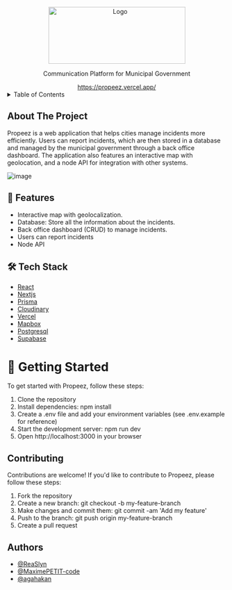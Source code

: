 <!-- PROJECT LOGO -->
<br />
<div align="center">
  <a href="https://github.com/ReaSlyn/propeez">
    <img src="public/images/logo.svg" alt="Logo" width="315" height="131">
  </a>
   <p align="center">
     Communication Platform for Municipal Government
   </p>
   <a targer='_blank' href='https://propeez.vercel.app/' align="center">
     https://propeez.vercel.app/
   </a>
</div>

<!-- TABLE OF CONTENTS -->
<details>
  <summary>Table of Contents</summary>
  <ol>
    <li><a href="#about-the-project">About the Project</a></li>
    <li><a href="#-features">Features</a></li>
    <li><a href="#%EF%B8%8F-tech-stack">Tech Stack</a></li>
    <li><a href="#-getting-started">Getting Started</a></li>
    <li><a href="#authors">Authors</a></li>
  </ol>
</details>

## About The Project

Propeez is a web application that helps cities manage incidents more efficiently. Users can report incidents, which are then stored in a database and managed by the municipal government through a back office dashboard. The application also features an interactive map with geolocation, and a node API for integration with other systems.

![image](https://user-images.githubusercontent.com/71853052/219608413-a750fe23-1fbf-4fb8-9745-62e444a7f779.png)

## 🧐 Features    
- Interactive map with geolocalization.
- Database: Store all the information about the incidents.
- Back office dashboard (CRUD) to manage incidents.
- Users can report incidents
- Node API

## 🛠️ Tech Stack

- [React](https://reactjs.org/)
- [Nextjs](https://nextjs.org/)
- [Prisma](https://www.prisma.io/)
- [Cloudinary](https://cloudinary.com/)
- [Vercel](https://vercel.com/)
- [Mapbox](https://www.mapbox.com/)
- [Postgresql](https://www.postgresql.org/)
- [Supabase](https://app.supabase.com/)

# 🚀 Getting Started

To get started with Propeez, follow these steps:

1. Clone the repository
2. Install dependencies: npm install
3. Create a .env file and add your environment variables (see .env.example for reference)
4. Start the development server: npm run dev
5. Open http://localhost:3000 in your browser

## Contributing
Contributions are welcome! If you'd like to contribute to Propeez, please follow these steps:

1. Fork the repository
2. Create a new branch: git checkout -b my-feature-branch
3. Make changes and commit them: git commit -am 'Add my feature'
4. Push to the branch: git push origin my-feature-branch
5. Create a pull request

## Authors

- [@ReaSlyn](https://github.com/ReaSlyn)
- [@MaximePETIT-code](https://www.github.com/MaximePETIT-code)
- [@agahakan](https://www.github.com/agahakan)
        
